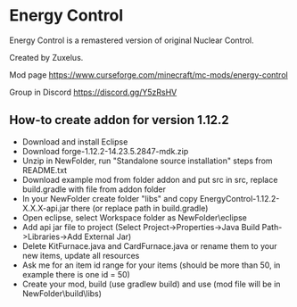 # Energy Control

Energy Control is a remastered version of original Nuclear Control.

Created by Zuxelus.

Mod page https://www.curseforge.com/minecraft/mc-mods/energy-control

Group in Discord https://discord.gg/Y5zRsHV

## How-to create addon for version 1.12.2

* Download and install Eclipse
* Download forge-1.12.2-14.23.5.2847-mdk.zip
* Unzip in NewFolder, run "Standalone source installation" steps from README.txt
* Download example mod from folder addon and put src in src, replace build.gradle with file from addon folder
* In your NewFolder create folder "libs" and copy EnergyControl-1.12.2-X.X.X-api.jar there (or replace path in build.gradle)
* Open eclipse, select Workspace folder as NewFolder\eclipse
* Add api jar file to project (Select Project->Properties->Java Build Path->Libraries->Add External Jar)
* Delete KitFurnace.java and CardFurnace.java or rename them to your new items, update all resources
* Ask me for an item id range for your items (should be more than 50, in example there is one id = 50)
* Create your mod, build (use gradlew build) and use (mod file will be in NewFolder\build\libs)
